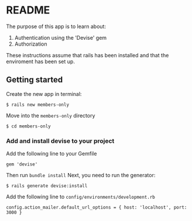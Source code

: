 # README

The purpose of this app is to learn about: 
1. Authentication using the 'Devise' gem 
2. Authorization

These instructions assume that rails has been installed and that the enviroment has been set up.

## Getting started

Create the new app in terminal:
``` 
$ rails new members-only
```

Move into the `members-only` directory
```
$ cd members-only
```

### Add and install devise to your project

Add the following line to your Gemfile
```
gem 'devise'
```
Then run `bundle install`
Next, you need to run the generator:
```
$ rails generate devise:install 
```
Add the following line to `config/environments/development.rb`
```
config.action_mailer.default_url_options = { host: 'localhost', port: 3000 }

```


